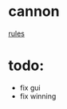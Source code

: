 # cannon

[rules](https://www.iggamecenter.com/info/en/cannon.html)

# todo:
- fix gui
 - fix winning

